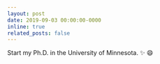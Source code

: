 ```yaml
---
layout: post
date: 2019-09-03 00:00:00-0000
inline: true
related_posts: false
---
```


Start my Ph.D. in the University of Minnesota. :sparkles: :smile:
